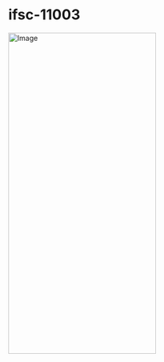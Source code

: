 # ifsc-11003

<img width="295" height="640" alt="Image" src="https://github.com/user-attachments/assets/d630eb63-d90c-4275-8152-bd178860dca2" />
